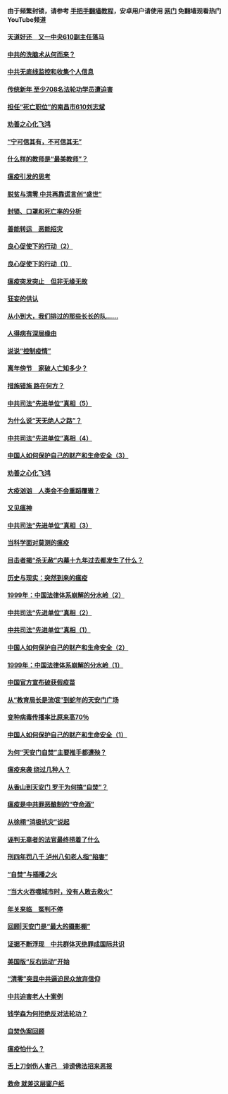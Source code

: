 #### 由于频繁封锁，请参考 [手把手翻墙教程](https://github.com/gfw-breaker/guides/wiki/)，安卓用户请使用 [网门](https://github.com/gfw-breaker/nogfw/blob/master/dl.md?t=03180400) 免翻墙观看热门YouTube频道 

#### [天道好还　又一中央610副主任落马](../pages/19/422155.md?t=03180400) 

#### [中共的洗脑术从何而来？](../pages/19/422154.md?t=03180400) 

#### [中共无底线监控和收集个人信息](../pages/19/422039.md?t=03180400) 

#### [传统新年 至少708名法轮功学员遭迫害](../pages/19/421946.md?t=03180400) 

#### [担任“死亡职位”的南昌市610刘志斌](../pages/19/421957.md?t=03180400) 

#### [劝善之心化飞鸿](../pages/19/421164.md?t=03180400) 

#### [“宁可信其有，不可信其无”](../pages/19/421691.md?t=03180400) 

#### [什么样的教师是“最美教师”？](../pages/19/421755.md?t=03180400) 

#### [瘟疫引发的思考](../pages/19/421594.md?t=03180400) 

#### [脱贫与清零 中共再靠谎言创“盛世”](../pages/19/421590.md?t=03180400) 

#### [封锁、口罩和死亡率的分析](../pages/19/421495.md?t=03180400) 

#### [善能转运　恶能招灾](../pages/19/421334.md?t=03180400) 

#### [良心促使下的行动（2）](../pages/19/421361.md?t=03180400) 

#### [良心促使下的行动（1）](../pages/19/421302.md?t=03180400) 

#### [瘟疫突发突止　但非无缘无故](../pages/19/421281.md?t=03180400) 

#### [狂妄的供认](../pages/19/421199.md?t=03180400) 

#### [从小到大，我们排过的那些长长的队……](../pages/19/421243.md?t=03180400) 

#### [人得病有深层缘由](../pages/19/420864.md?t=03180400) 

#### [说说“控制疫情”](../pages/19/420831.md?t=03180400) 

#### [离年傍节　家破人亡知多少？](../pages/19/420563.md?t=03180400) 

#### [措施错施  路在何方？](../pages/19/420076.md?t=03180400) 

#### [中共司法“先进单位”真相（5）](../pages/19/419453.md?t=03180400) 

#### [为什么说“天无绝人之路”？](../pages/19/419618.md?t=03180400) 

#### [中共司法“先进单位”真相（4）](../pages/19/419452.md?t=03180400) 

#### [中国人如何保护自己的财产和生命安全（3）](../pages/19/419405.md?t=03180400) 

#### [劝善之心化飞鸿](../pages/19/418758.md?t=03180400) 

#### [大疫汹汹　人类会不会重蹈覆辙？](../pages/19/419691.md?t=03180400) 

#### [又见瘟神](../pages/19/419225.md?t=03180400) 

#### [中共司法“先进单位”真相（3）](../pages/19/419451.md?t=03180400) 

#### [当科学面对莫测的瘟疫](../pages/19/419625.md?t=03180400) 

#### [目击者揭“杀无赦”内幕十九年过去都发生了什么？](../pages/19/419617.md?t=03180400) 

#### [历史与现实：突然到来的瘟疫](../pages/19/419619.md?t=03180400) 

#### [1999年：中国法律体系崩解的分水岭（2）](../pages/19/419455.md?t=03180400) 

#### [中共司法“先进单位”真相（2）](../pages/19/419450.md?t=03180400) 

#### [中共司法“先进单位”真相（1）](../pages/19/419449.md?t=03180400) 

#### [中国人如何保护自己的财产和生命安全（2）](../pages/19/419404.md?t=03180400) 

#### [1999年：中国法律体系崩解的分水岭（1）](../pages/19/419454.md?t=03180400) 

#### [中国官方宣布破获假疫苗](../pages/19/419504.md?t=03180400) 

#### [从“教育局长是流氓”到蛇年的天安门广场](../pages/19/419470.md?t=03180400) 

#### [变种病毒传播率比原来高70％](../pages/19/419456.md?t=03180400) 

#### [中国人如何保护自己的财产和生命安全（1）](../pages/19/419403.md?t=03180400) 

#### [为何“天安门自焚”主要推手都遭殃？](../pages/19/419348.md?t=03180400) 

#### [瘟疫来袭 绕过几种人？](../pages/19/419349.md?t=03180400) 

#### [从香山到天安门 罗干为何搞“自焚”？](../pages/19/419270.md?t=03180400) 

#### [瘟疫是中共罪恶酿制的“夺命酒”](../pages/19/419223.md?t=03180400) 

#### [从徐栩“消极抗灾”说起](../pages/19/419224.md?t=03180400) 

#### [诬判无辜者的法官最终捞着了什么](../pages/19/419268.md?t=03180400) 

#### [刑四年罚八千 泸州八旬老人指“陷害”](../pages/19/419232.md?t=03180400) 

#### [“自焚”与插播之火](../pages/19/419226.md?t=03180400) 

#### [“当大火吞噬城市时，没有人敢去救火”](../pages/19/419077.md?t=03180400) 

#### [年关来临　冤判不停](../pages/19/419093.md?t=03180400) 

#### [回顾|天安门是“最大的摄影棚”](../pages/19/380866.md?t=03180400) 

#### [证据不断浮现　中共群体灭绝罪成国际共识](../pages/19/419031.md?t=03180400) 

#### [美国版“反右运动”开始](../pages/19/419030.md?t=03180400) 

#### [“清零”突显中共逼迫民众放弃信仰](../pages/19/418995.md?t=03180400) 

#### [中共迫害老人十案例](../pages/19/418831.md?t=03180400) 

#### [钱学森为何拒绝反对法轮功？](../pages/19/418905.md?t=03180400) 

#### [自焚伪案回顾](../pages/19/418799.md?t=03180400) 

#### [瘟疫怕什么？](../pages/19/418800.md?t=03180400) 

#### [舌上刀剑伤人害己　诽谤佛法招来恶报](../pages/19/418731.md?t=03180400) 

#### [救命 就差这层窗户纸](../pages/19/418706.md?t=03180400) 

